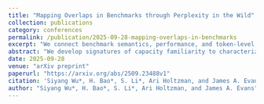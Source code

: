 ```yaml
---
title: "Mapping Overlaps in Benchmarks through Perplexity in the Wild"
collection: publications
category: conferences
permalink: /publication/2025-09-28-mapping-overlaps-in-benchmarks
excerpt: "We connect benchmark semantics, performance, and token-level perplexity signatures to uncover hidden overlaps and define new evaluation axes for LLM benchmarking."
abstract: "We develop signatures of capacity familiarity to characterize large language model (LLM) benchmarks and their meaningful overlaps. Benchmark signatures probe the capacity required for benchmark performance. We formally define them as a set of salient tokens drawn from in-the-wild, naturally authored corpora, where LLM token perplexity, reflecting more or less pre-training exposure, becomes highly predictive of LLM benchmark performance. Through a large-scale meta-evaluation, we extract benchmark signatures via stepwise forward selection with linear regressions across 32 LLMs and 88 benchmarks spanning diverse knowledge, coding, logic, instruction following, math, language, reasoning, and world modeling. Our analysis situates signatures in relation to both the semantic similarity of benchmark questions and the correlation of model performance. While performance overlaps are universally high and semantic overlaps remain confined to a narrow mid-range, benchmark signatures prove highly informative in capturing variation, overlap, and divergence. We observe overlap in knowledge and reasoning subtasks, whereas multilingual and cultural benchmarks exhibit less similarity, even compared to cross-task overlap. Notably, performance-level results are strongly influenced by benchmark-orthogonal factors such as question format, highlighting limitations in LLM generalization, the conflation of performance with ability, and issues inherent in current mainstream benchmark agreement studies. Benchmark signatures, however, remain robust to such effects. Ultimately, we identify cross-functional overlaps across logic, math, language, instruction following, and world modeling, with coding emerging as the least overlapping domain. Together, these findings provide mechanistic insights into benchmark validity and LLM sensitivities, and sketch the underlying landscape of interconnected LLM capabilities."
date: 2025-09-28
venue: "arXiv preprint"
paperurl: "https://arxiv.org/abs/2509.23488v1"
citation: 'Siyang Wu*, H. Bao*, S. Li*, Ari Holtzman, and James A. Evans. (2025). <i>Mapping Overlaps in Benchmarks through Perplexity in the Wild.</i> arXiv:2509.23488v1.'
author: "Siyang Wu*, H. Bao*, S. Li*, Ari Holtzman, and James A. Evans"
---
```



